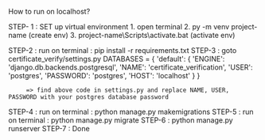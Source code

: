 How to run on localhost?

STEP- 1 : SET up virtual environment 
          1. open terminal
          2. py -m venv project-name (create env)
          3. project-name\Scripts\activate.bat (activate env)

STEP-2 : run on terminal : pip install -r requirements.txt 
STEP-3 : goto certificate_verify/settings.py 
        DATABASES = {
          'default': {
              'ENGINE': 'django.db.backends.postgresql',
              'NAME': 'certificate_verification',
              'USER': 'postgres',
              'PASSWORD': 'postgres',
              'HOST': 'localhost'
            }
          }
          
         => find above code in settings.py and replace NAME, USER, PASSWORD with your postgres database password
STEP-4 : run on terminal : python manage.py makemigrations
STEP-5 : run on terminal : python manage.py migrate
STEP-6 : python manage.py runserver
STEP-7 : Done

